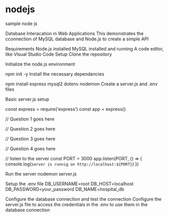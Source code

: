 # nodejs
sample node js

Database Interacation in Web Applications
This demonstrates the cconnection of MySQL database and Node.js to create a simple API

Requirements
Node.js installed
MySQL installed and running
A code editor, like Visual Studio Code
Setup
Clone the repository

Initialize the node.js environment

npm init -y
Install the necessary dependancies

npm install express mysql2 dotenv nodemon
Create a server.js and .env files

Basic server.js setup

const express = require('express')
const app = express()


// Question 1 goes here


// Question 2 goes here


// Question 3 goes here


// Question 4 goes here



// listen to the server
const PORT = 3000
app.listen(PORT, () => {
  console.log(`server is runnig on http://localhost:${PORT}`)
})



Run the server
nodemon server.js



Setup the .env file
DB_USERNAME=root
DB_HOST=localhost
DB_PASSWORD=your_password
DB_NAME=hospital_db



Configure the database connection and test the connection
Configure the server.js file to access the credentials in the .env to use them in the database connection
